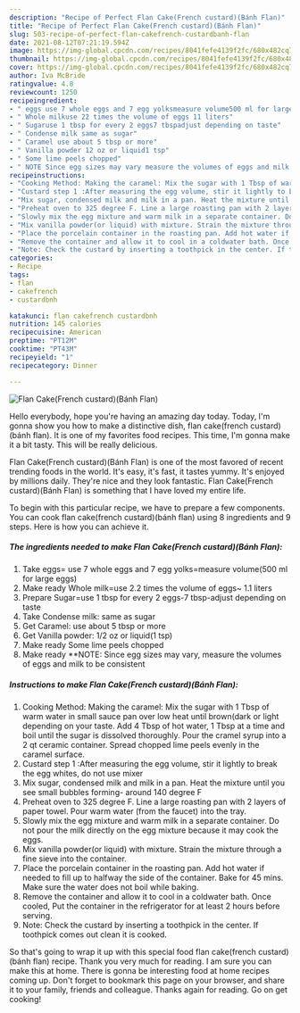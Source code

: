 ```yaml
---
description: "Recipe of Perfect Flan Cake(French custard)(Bánh Flan)"
title: "Recipe of Perfect Flan Cake(French custard)(Bánh Flan)"
slug: 503-recipe-of-perfect-flan-cakefrench-custardbanh-flan
date: 2021-08-12T07:21:19.594Z
image: https://img-global.cpcdn.com/recipes/8041fefe4139f2fc/680x482cq70/flan-cakefrench-custardbanh-flan-recipe-main-photo.jpg
thumbnail: https://img-global.cpcdn.com/recipes/8041fefe4139f2fc/680x482cq70/flan-cakefrench-custardbanh-flan-recipe-main-photo.jpg
cover: https://img-global.cpcdn.com/recipes/8041fefe4139f2fc/680x482cq70/flan-cakefrench-custardbanh-flan-recipe-main-photo.jpg
author: Iva McBride
ratingvalue: 4.8
reviewcount: 1250
recipeingredient:
- " eggs use 7 whole eggs and 7 egg yolksmeasure volume500 ml for large eggs"
- " Whole milkuse 22 times the volume of eggs 11 liters"
- " Sugaruse 1 tbsp for every 2 eggs7 tbspadjust depending on taste"
- " Condense milk same as sugar"
- " Caramel use about 5 tbsp or more"
- " Vanilla powder 12 oz or liquid1 tsp"
- " Some lime peels chopped"
- " NOTE Since egg sizes may vary measure the volumes of eggs and milk to be consistent"
recipeinstructions:
- "Cooking Method: Making the caramel: Mix the sugar with 1 Tbsp of warm water in small sauce pan over low heat until brown(dark or light depending on your taste. Add 4 Tbsp of hot water, 1 Tbsp at a time and boil until the sugar is dissolved thoroughly. Pour the cramel syrup into a 2 qt ceramic container. Spread chopped lime peels evenly in the caramel surface."
- "Custard step 1 :After measuring the egg volume, stir it lightly to break the egg whites, do not use mixer"
- "Mix sugar, condensed milk and milk in a pan. Heat the mixture until you see small bubbles forming- around 140 degree F"
- "Preheat oven to 325 degree F. Line a large roasting pan with 2 layers of paper towel. Pour warm water (from the faucet) into the tray."
- "Slowly mix the egg mixture and warm milk in a separate container. Do not pour the milk directly on the egg mixture because it may cook the eggs."
- "Mix vanilla powder(or liquid) with mixture. Strain the mixture through a fine sieve into the container."
- "Place the porcelain container in the roasting pan. Add hot water if needed to fill up to halfway the side of the container. Bake for 45 mins. Make sure the water does not boil while baking."
- "Remove the container and allow it to cool in a coldwater bath. Once cooled, Put the container in the refrigerator for at least 2 hours before serving."
- "Note: Check the custard by inserting a toothpick in the center. If toothpick comes out clean it is cooked."
categories:
- Recipe
tags:
- flan
- cakefrench
- custardbnh

katakunci: flan cakefrench custardbnh 
nutrition: 145 calories
recipecuisine: American
preptime: "PT12M"
cooktime: "PT43M"
recipeyield: "1"
recipecategory: Dinner

---
```



![Flan Cake(French custard)(Bánh Flan)](https://img-global.cpcdn.com/recipes/8041fefe4139f2fc/680x482cq70/flan-cakefrench-custardbanh-flan-recipe-main-photo.jpg)

Hello everybody, hope you're having an amazing day today. Today, I'm gonna show you how to make a distinctive dish, flan cake(french custard)(bánh flan). It is one of my favorites food recipes. This time, I'm gonna make it a bit tasty. This will be really delicious.



Flan Cake(French custard)(Bánh Flan) is one of the most favored of recent trending foods in the world. It's easy, it's fast, it tastes yummy. It's enjoyed by millions daily. They're nice and they look fantastic. Flan Cake(French custard)(Bánh Flan) is something that I have loved my entire life.


To begin with this particular recipe, we have to prepare a few components. You can cook flan cake(french custard)(bánh flan) using 8 ingredients and 9 steps. Here is how you can achieve it.

<!--inarticleads1-->

##### The ingredients needed to make Flan Cake(French custard)(Bánh Flan):

1. Take  eggs= use 7 whole eggs and 7 egg yolks=measure volume(500 ml for large eggs)
1. Make ready  Whole milk=use 2.2 times the volume of eggs~ 1.1 liters
1. Prepare  Sugar=use 1 tbsp for every 2 eggs-7 tbsp-adjust depending on taste
1. Take  Condense milk: same as sugar
1. Get  Caramel: use about 5 tbsp or more
1. Get  Vanilla powder: 1/2 oz or liquid(1 tsp)
1. Make ready  Some lime peels chopped
1. Make ready  **NOTE: Since egg sizes may vary, measure the volumes of eggs and milk to be consistent




<!--inarticleads2-->

##### Instructions to make Flan Cake(French custard)(Bánh Flan):

1. Cooking Method: Making the caramel: Mix the sugar with 1 Tbsp of warm water in small sauce pan over low heat until brown(dark or light depending on your taste. Add 4 Tbsp of hot water, 1 Tbsp at a time and boil until the sugar is dissolved thoroughly. Pour the cramel syrup into a 2 qt ceramic container. Spread chopped lime peels evenly in the caramel surface.
1. Custard step 1 :After measuring the egg volume, stir it lightly to break the egg whites, do not use mixer
1. Mix sugar, condensed milk and milk in a pan. Heat the mixture until you see small bubbles forming- around 140 degree F
1. Preheat oven to 325 degree F. Line a large roasting pan with 2 layers of paper towel. Pour warm water (from the faucet) into the tray.
1. Slowly mix the egg mixture and warm milk in a separate container. Do not pour the milk directly on the egg mixture because it may cook the eggs.
1. Mix vanilla powder(or liquid) with mixture. Strain the mixture through a fine sieve into the container.
1. Place the porcelain container in the roasting pan. Add hot water if needed to fill up to halfway the side of the container. Bake for 45 mins. Make sure the water does not boil while baking.
1. Remove the container and allow it to cool in a coldwater bath. Once cooled, Put the container in the refrigerator for at least 2 hours before serving.
1. Note: Check the custard by inserting a toothpick in the center. If toothpick comes out clean it is cooked.




So that's going to wrap it up with this special food flan cake(french custard)(bánh flan) recipe. Thank you very much for reading. I am sure you can make this at home. There is gonna be interesting food at home recipes coming up. Don't forget to bookmark this page on your browser, and share it to your family, friends and colleague. Thanks again for reading. Go on get cooking!
